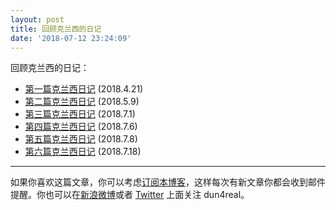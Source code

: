 ```yaml
---
layout: post
title: 回顾克兰西的日记
date: '2018-07-12 23:24:09'
---
```



回顾克兰西的日记：

- [第一篇克兰西日记](https://www.dun4real.org/twenty-one-pilots-shares-little-secrets-on-dmaorg-info/) (2018.4.21)
- [第二篇克兰西日记](https://www.dun4real.org/new-clancys-journal-added-to-dmaorg/) (2018.5.9)
- [第三篇克兰西日记](https://www.dun4real.org/dmaorg-updates-with-new-clancy-diary-a-gif-and-a-hidden-picture/) (2018.7.1)
- [第四篇克兰西日记](https://www.dun4real.org/dmaorg-info-updated-and-shut-down-and-came-back-with-more-updates/) (2018.7.6)
- [第五篇克兰西日记](https://www.dun4real.org/dmaorg-info-updated-with-a-new-clancy-journal/) (2018.7.8) ​​​
- [第六篇克兰西日记](https://www.dun4real.org/dmaorg-info-updates-with-the-6th-clancys-journal/) (2018.7.18)

- - - - - -

如果你喜欢这篇文章，你可以考虑[订阅本博客](https://www.dun4real.org/subscribe/)，这样每次有新文章你都会收到邮件提醒。你也可以在[新浪微博](http://weibo.com/dun4real)或者 [Twitter](https://twitter.com/dun4real) 上面关注 dun4real。


